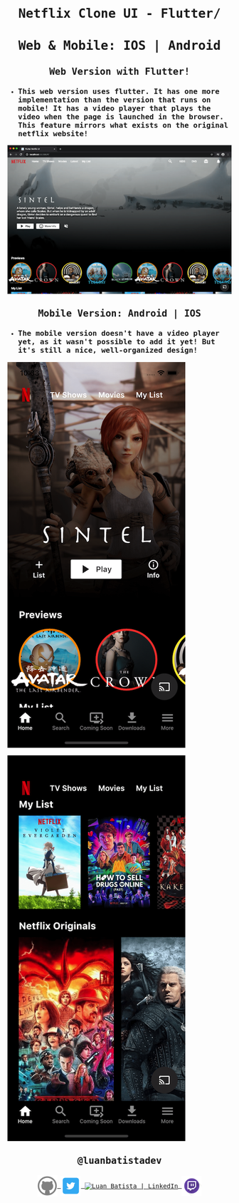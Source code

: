<samp>

# <p align='center'>Netflix Clone UI - Flutter/<p>
# <p align='center'>Web & Mobile: IOS | Android</p>

## <p align='center'>Web Version with Flutter!</p>
- ### This web version uses flutter. It has one more implementation than the version that runs on mobile! It has a video player that plays the video when the page is launched in the browser. This feature mirrors what exists on the original netflix website!

![Web Screenshot](screenshots/web.png)

## <p align='center'>Mobile Version: Android | IOS</p>

- ### The mobile version doesn't have a video player yet, as it wasn't possible to add it yet! But it's still a nice, well-organized design!

![Mobile Screenshot 1](screenshots/mobile0.png)

![Mobile Screenshot 2](screenshots/mobile1.png)

## <p align='center'>@luanbatistadev</p>

<p align="center">
<a href="https://github.com/luanbatistadev">
  <img align="center" alt="Luan Batista | GitHub" width="45px" src="assets\images\github ico.png" />
</a>
<a href="https://twitter.com/luanbatistadev">
  <img align="center" alt="Luan Batista | Twitter" width="45px" src="assets\images\twitter ico.png" />
</a>
<a href="https://br.linkedin.com/in/luan-rafael-batista-ramos-4379941a8">
  <img align="center" alt="Luan Batista | LinkedIn" width="45px" src="assets\images\linkedin ico.ico" />
</a>
<a href="https://www.twitch.tv/luangamegg">
  <img align="center" alt="Luan Batista | Twitch" width="45px" src="assets\images\twitch ico.png" />
</a>
</p>
</samp>
